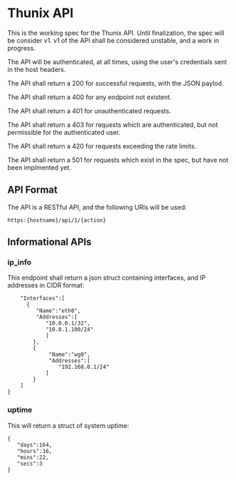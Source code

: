 # Thunix API

This is the working spec for the Thunix API.  Until finalization, the spec will be consider v1.  v1 of the API shall be considered unstable, and a work in progress.

The API will be authenticated, at all times, using the user's credentials sent in the host headers.

The API shall return a 200 for successful requests, with the JSON paylod.

The API shall return a 400 for any endpoint not existent.

The API shall return a 401 for unauthenticated requests.

The API shall return a 403 for requests which are authenticated, but not permissible for the authenticated user.

The API shall return a 420 for requests exceeding the rate limits.

The API shall return a 501 for requests which exist in the spec, but have not been implmented yet.


## API Format

The API is a RESTful API, and the following URIs will be used:

```https:{hostname}/api/1/{action}```


## Informational APIs

### ip_info

This endpoint shall return a json struct containing interfaces, and IP addresses in CIDR format:


```{
    "Interfaces":[
      {
         "Name":"eth0",
         "Addresses":[
            "10.0.0.1/32",
            "10.0.1.100/24"
            ]
        },
        {
             "Name":"wg0",
             "Addresses":[
                "192.168.0.1/24"
            ]
        }
    ]
}
```

### uptime

This will return a struct of system uptime:

```
{
   "days":164,
   "hours":16,
   "mins":22,
   "secs":3
}
```
